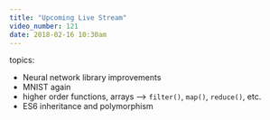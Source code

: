 ```yaml
---
title: "Upcoming Live Stream"
video_number: 121
date: 2018-02-16 10:30am
---
```


topics:
* Neural network library improvements
* MNIST again
* higher order functions, arrays --> `filter()`, `map()`, `reduce()`, etc.
* ES6 inheritance and polymorphism
